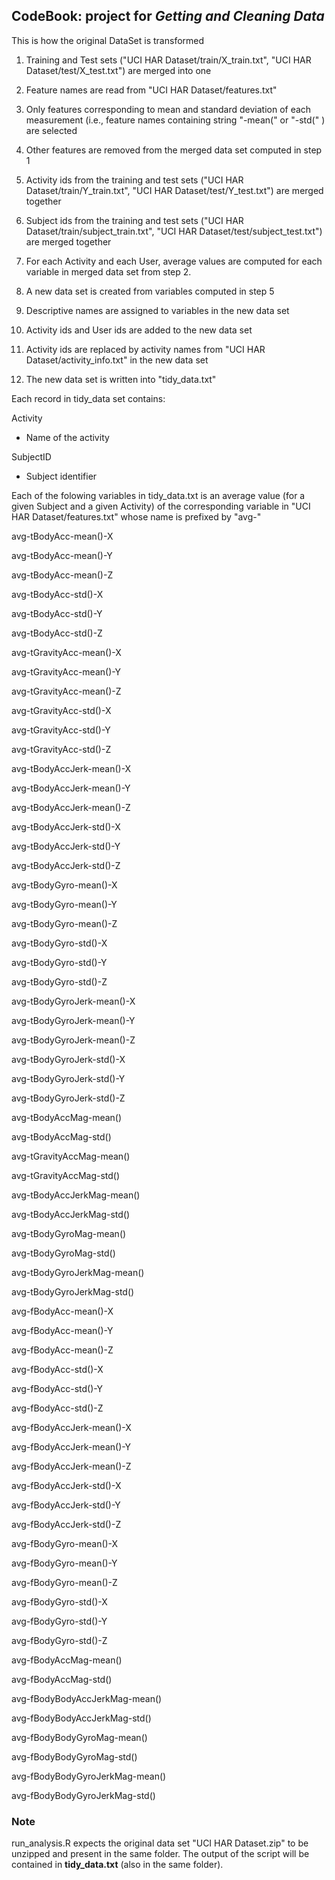 ## CodeBook: project for _Getting and Cleaning Data_


This is how the original DataSet is transformed

1. Training and Test sets ("UCI HAR Dataset/train/X_train.txt", "UCI HAR Dataset/test/X_test.txt") are merged into one 

2. Feature names are read from "UCI HAR Dataset/features.txt"

 1. Only features corresponding to mean and standard deviation of each measurement (i.e., feature names containing string "-mean(" or "-std(" ) are selected

 2. Other features are removed from the merged data set computed in step 1

3. Activity ids from the training and test sets ("UCI HAR Dataset/train/Y_train.txt", "UCI HAR Dataset/test/Y_test.txt") are merged together

4. Subject ids from the training and test sets ("UCI HAR Dataset/train/subject_train.txt", "UCI HAR Dataset/test/subject_test.txt") are merged together

5. For each Activity and each User, average values are computed for each variable in merged data set from step 2.

6. A new data set is created from variables computed in step 5

7. Descriptive names are assigned to variables in the new data set

8. Activity ids and User ids are added to the new data set

9. Activity ids are replaced by activity names from "UCI HAR Dataset/activity_info.txt" in the new data set

10. The new data set is written into "tidy_data.txt"



Each record in tidy_data set  contains:

Activity

  * Name of the activity

SubjectID

  * Subject identifier

Each of the folowing variables in tidy_data.txt is an average value (for a given Subject and a given Activity) of the corresponding variable in "UCI HAR Dataset/features.txt" whose name is prefixed by "avg-"

avg-tBodyAcc-mean()-X

avg-tBodyAcc-mean()-Y

avg-tBodyAcc-mean()-Z

avg-tBodyAcc-std()-X

avg-tBodyAcc-std()-Y

avg-tBodyAcc-std()-Z

avg-tGravityAcc-mean()-X

avg-tGravityAcc-mean()-Y

avg-tGravityAcc-mean()-Z

avg-tGravityAcc-std()-X

avg-tGravityAcc-std()-Y

avg-tGravityAcc-std()-Z

avg-tBodyAccJerk-mean()-X

avg-tBodyAccJerk-mean()-Y

avg-tBodyAccJerk-mean()-Z

avg-tBodyAccJerk-std()-X

avg-tBodyAccJerk-std()-Y

avg-tBodyAccJerk-std()-Z

avg-tBodyGyro-mean()-X

avg-tBodyGyro-mean()-Y

avg-tBodyGyro-mean()-Z

avg-tBodyGyro-std()-X

avg-tBodyGyro-std()-Y

avg-tBodyGyro-std()-Z

avg-tBodyGyroJerk-mean()-X

avg-tBodyGyroJerk-mean()-Y

avg-tBodyGyroJerk-mean()-Z

avg-tBodyGyroJerk-std()-X

avg-tBodyGyroJerk-std()-Y

avg-tBodyGyroJerk-std()-Z

avg-tBodyAccMag-mean()

avg-tBodyAccMag-std()

avg-tGravityAccMag-mean()

avg-tGravityAccMag-std()

avg-tBodyAccJerkMag-mean()

avg-tBodyAccJerkMag-std()

avg-tBodyGyroMag-mean()

avg-tBodyGyroMag-std()

avg-tBodyGyroJerkMag-mean()

avg-tBodyGyroJerkMag-std()

avg-fBodyAcc-mean()-X

avg-fBodyAcc-mean()-Y

avg-fBodyAcc-mean()-Z

avg-fBodyAcc-std()-X

avg-fBodyAcc-std()-Y

avg-fBodyAcc-std()-Z

avg-fBodyAccJerk-mean()-X

avg-fBodyAccJerk-mean()-Y

avg-fBodyAccJerk-mean()-Z

avg-fBodyAccJerk-std()-X

avg-fBodyAccJerk-std()-Y

avg-fBodyAccJerk-std()-Z

avg-fBodyGyro-mean()-X

avg-fBodyGyro-mean()-Y

avg-fBodyGyro-mean()-Z

avg-fBodyGyro-std()-X

avg-fBodyGyro-std()-Y

avg-fBodyGyro-std()-Z

avg-fBodyAccMag-mean()

avg-fBodyAccMag-std()

avg-fBodyBodyAccJerkMag-mean()

avg-fBodyBodyAccJerkMag-std()

avg-fBodyBodyGyroMag-mean()

avg-fBodyBodyGyroMag-std()

avg-fBodyBodyGyroJerkMag-mean()

avg-fBodyBodyGyroJerkMag-std()




### Note
run_analysis.R expects the original data set "UCI HAR Dataset.zip" to be unzipped and present in the same folder. The output of the script will be contained in **tidy_data.txt** (also in the same folder).
